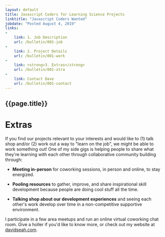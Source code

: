 ```yaml
---
layout: default
title: Javascript Coders for Learning Science Projects
linktitle: "Javascript Coders Wanted"
jobdate: "Posted August 4, 2019"
links: 
-
    link: 1. Job Description
    url: /bulletin/001-job
-
    link: 2. Project Details
    url: /bulletin/001-work
-
    link: <strong>3. Extras</strong>
    url: /bulletin/001-xtra
-
    link: Contact Dave
    url: /bulletin/001-contact
---
```

## {{page.title}}
# Extras

If you find our projects relevant to your interests and would like to (1) talk shop and/or (2) work out a way to "learn on the job", we might be able to work something out! One of my side gigs is helping people to share what they're learning with each other through collaborative community building through:

* **Meeting in-person** for coworking sessions, in person and online, to stay energized.

* **Pooling resources** to gather, improve, and share inspirational skill development because people are doing cool stuff all the time.

* **Talking shop about our development experiences** and seeing each other's work develop over time in a non-competitive supportive environment. 

I participate in a few area meetups and run an online virtual coworking chat room. Give a holler if you'd like to know more, or check out my website at [davidseah.com](https://davidseah.com).
